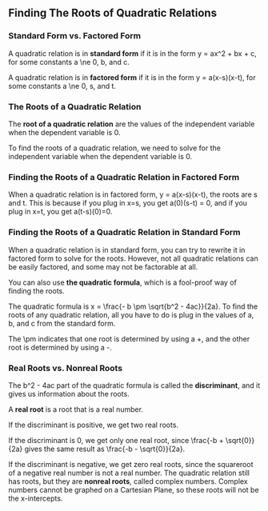 Finding The Roots of Quadratic Relations
-------

### Standard Form vs. Factored Form
A quadratic relation is in **standard form** if it is in the form y = ax^2 + bx + c, for some constants a \ne 0, b, and c.

A quadratic relation is in **factored form** if it is in the form y = a(x-s)(x-t), for some constants a \ne 0, s, and t. 


### The Roots of a Quadratic Relation
The **root of a quadratic relation** are the values of the independent variable when the dependent variable is 0. 

To find the roots of a quadratic relation, we need to solve for the independent variable when the dependent variable is 0.


### Finding the Roots of a Quadratic Relation in Factored Form
When a quadratic relation is in factored form, y = a(x-s)(x-t), the roots are s and t. This is because if you plug in x=s, you get a(0)(s-t) = 0, and if you plug in x=t, you get a(t-s)(0)=0.


### Finding the Roots of a Quadratic Relation in Standard Form
When a quadratic relation is in standard form, you can try to rewrite it in factored form to solve for the roots. However, not all quadratic relations can be easily factored, and some may not be factorable at all.

You can also use **the quadratic formula**, which is a fool-proof way of finding the roots.

The quadratic formula is x = \frac{- b \pm \sqrt{b^2 - 4ac}}{2a}. To find the roots of any quadratic relation, all you have to do is plug in the values of a, b, and c from the standard form.

The \pm indicates that one root is determined by using a +, and the other root is determined by using a -.


### Real Roots vs. Nonreal Roots
The b^2 - 4ac part of the quadratic formula is called the **discriminant**, and it gives us information about the roots.

A **real root** is a root that is a real number. 

If the discriminant is positive, we get two real roots.

If the discriminant is 0, we get only one real root, since \frac{-b + \sqrt{0}}{2a} gives the same result as \frac{-b - \sqrt{0}}{2a}.

If the discriminant is negative, we get zero real roots, since the squareroot of a negative real number is not a real number. The quadratic relation still has roots, but they are **nonreal roots**, called complex numbers. Complex numbers cannot be graphed on a Cartesian Plane, so these roots will not be the x-intercepts.


